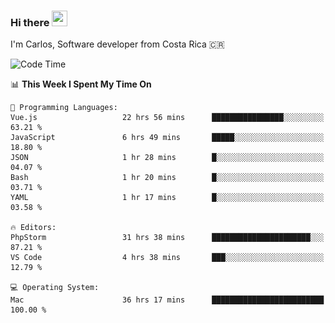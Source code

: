 ### Hi there <img src="https://media.giphy.com/media/hvRJCLFzcasrR4ia7z/giphy.gif" width="25px" height="25px">

I'm Carlos, Software developer from Costa Rica 🇨🇷

[//]: # (<a href="https://app.daily.dev/carum98"><img src="https://github.com/carum98/carum98/blob/main/devcard.svg" width="400" alt="Carlos Umaña Acevedo's Dev Card"/></a>)


<!--START_SECTION:waka-->
![Code Time](http://img.shields.io/badge/Code%20Time-11%2C510%20hrs%2052%20mins-blue)

📊 **This Week I Spent My Time On** 

```text
💬 Programming Languages: 
Vue.js                   22 hrs 56 mins      ████████████████░░░░░░░░░   63.21 % 
JavaScript               6 hrs 49 mins       █████░░░░░░░░░░░░░░░░░░░░   18.80 % 
JSON                     1 hr 28 mins        █░░░░░░░░░░░░░░░░░░░░░░░░   04.07 % 
Bash                     1 hr 20 mins        █░░░░░░░░░░░░░░░░░░░░░░░░   03.71 % 
YAML                     1 hr 17 mins        █░░░░░░░░░░░░░░░░░░░░░░░░   03.58 % 

🔥 Editors: 
PhpStorm                 31 hrs 38 mins      ██████████████████████░░░   87.21 % 
VS Code                  4 hrs 38 mins       ███░░░░░░░░░░░░░░░░░░░░░░   12.79 % 

💻 Operating System: 
Mac                      36 hrs 17 mins      █████████████████████████   100.00 % 
```


<!--END_SECTION:waka-->
